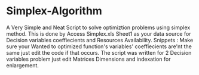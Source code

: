 # Simplex-Algorithm
A Very Simple and Neat Script to solve optimiztion problems using simplex method.
This is done by Access Simplex.xls Sheet1 as your data source for Decision variables coeffiecients and Resources Availability.
Snippets :
          Make sure your Wanted to optimized function's variables' coeffiecients are'nt the same just edit the code if that occurs.
          The script was written for 2 Decision variables problem just edit Matrices Dimensions and indexation for enlargement.
